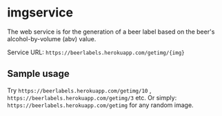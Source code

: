 # imgservice

The web service is for the generation of a beer label based on the beer's alcohol-by-volume (abv) value. 

Service URL: `https://beerlabels.herokuapp.com/getimg/{img}`

## Sample usage
Try `https://beerlabels.herokuapp.com/getimg/10` , `https://beerlabels.herokuapp.com/getimg/3` etc.
Or simply: `https://beerlabels.herokuapp.com/getimg` for any random image.

